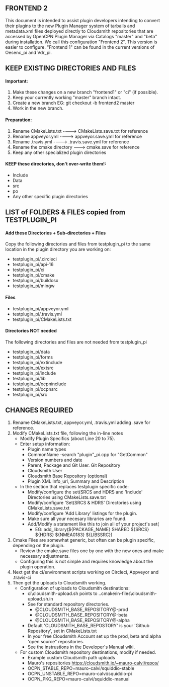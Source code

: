 ## FRONTEND 2

This document is intended to assist plugin developers intending to convert 
their plugins to the new Plugin Manager system of tarballs and metadata.xml files
deployed directly to Cloudsmith repositories that are accessed by OpenCPN Plugin Manager via Catalogs "master" and "beta"
during installation. We call this configuration "Frontend 2".  This version is easier to configure.
"Frontend 1" can be found in the current versions of Oesenc_pi and Vdr_pi. 

## KEEP EXISTING DIRECTORIES AND FILES

#### Important: 
1. Make these changes on a new branch "frontend1" or "ci" (if possible).
1. Keep your currently working "master" branch intact.
1. Create a new branch EG: git checkout -b frontend2 master
1. Work in the new branch.

#### Preparation: 
1. Rename CMakeLists.txt ----> CMakeLists.save.txt for reference
1. Rename appveyor.yml ----> appveyor.save.yml for reference
1. Rename .travis.yml ----> .travis.save.yml for reference
1. Rename the cmake directory ---> cmake.save for reference
1. Keep any other specialized plugin directories

#### KEEP these directories, don't over-write them!:
- Include
- Data
- src
- po
- Any other specific plugin directories

## LIST of FOLDERS & FILES copied from TESTPLUGIN_PI

#### Add these Directories + Sub-directories + Files

Copy the following directories and files from testplugin_pi to the same location in the plugin directory you are working on:
- testplugin_pi/.circleci
- testplugin_pi/api-16
- testplugin_pi/ci
- testplugin_pi/cmake
- testplugin_pi/buildosx
- testplugin_pi/mingw

#### Files
- testplugin_pi/appveyor.yml
- testplugin_pi/.travis.yml
- testplugin_pi/CMakeLists.txt

#### Directories NOT needed
The following directories and files are not needed from testplugin_pi
- testplugin_pi/data
- testplugin_pi/forms
- testplugin_pi/extinclude
- testplugin_pi/extsrc
- testplugin_pi/include
- testplugin_pi/lib
- testplugin_pi/ocpninclude
- testplugin_pi/ocpnsrc
- testplugin_pi/src

## CHANGES REQUIRED

1. Rename CMakeLists.txt, appveyor.yml, .travis.yml adding  .save for reference.
1. Modify CMakeLists.txt file, following the in-line notes
   - Modify Plugin Specifics (about Line 20 to 75).
   - Enter setup information:
     - Plugin name types
     - CommonName -search "plugin"_pi.cpp for "GetCommon"
     - Version numbers and date
     - Parent, Package and Git User. Git Repository
     - Cloudsmith User
     - Cloudsmith Base Repository (optional) 
     - Plugin XML Info_url, Summary and Description
   - In the section that replaces testplugin specific code:
     - Modify/configure the set(SRCS and HDRS and 'Include' Directories using CMakeLists.save.txt
     - Modify/configure 'Set(SRCS & HDRS' Directories using CMakeLists.save.txt
     - Modify/configure 'Add Library' listings for the plugin.
     - Make sure all your necesary libraries are found.
     - Add/Modify a statement like this to join all of your project's set(
       - EG: add_library(${PACKAGE_NAME} SHARED ${SRCS} ${HDRS} ${NMEA0183} ${LIBSSRC})
1. Cmake Files are somewhat generic, but often can be plugin specific, depending on the plugin.
   - Review the cmake.save files one by one with the new ones and make necessary adjustments.
   - Configuring this is not simple and requires knowledge about the plugin operation.
1. Next get the ci/environment scripts working on Circleci, Appveyor and .travis-ci
1. Then get the uploads to Cloudsmith working.
   - Configuration of uploads to Cloudsmith destinations:
     - ci\cloudsmith-upload.sh points to  ..cmake\in-files\cloudsmith-upload.sh.in
     - See for standard repository directories.
       - @CLOUDSMITH_BASE_REPOSITORY@-prod
       - @CLOUDSMITH_BASE_REPOSITORY@-beta
       - @CLOUDSMITH_BASE_REPOSITORY@-alpha
     - Default 'CLOUDSMITH_BASE_REPOSTORY' is your 'Github Repository', set in CMakeLists.txt
     - In your free Cloudsmith Account set up the prod, beta and alpha 'open source" repositories.
     - See the instrustions in the Developer's Manual wiki.
   - For custom Cloudsmith repository destinations, modify if needed.
     - Example custom Cloudsmith path uploads
     - Mauro's repositories https://cloudsmith.io/~mauro-calvi/repos/
     - OCPN_STABLE_REPO=mauro-calvi/squiddio-stable
     - OCPN_UNSTABLE_REPO=mauro-calvi/squiddio-pi
     - OCPN_PKG_REPO=mauro-calvi/squiddio-manual
    
   

